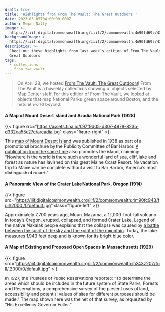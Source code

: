 ```yaml
---
draft: true
title: 'Highlights from From The Vault: The Great Outdoors '
date: 2023-05-05T04:00:00.000Z
author: Megan Nally
image: >-
  https://iiif.digitalcommonwealth.org/iiif/2/commonwealth:4m90fd69z/435,1223,2690,1601/2000,/0/default.jpg
backgroundImage: >-
  https://iiif.digitalcommonwealth.org/iiif/2/commonwealth:4m90fd69z/435,1223,2690,1601/2000,/0/default.jpg
description: >-
  Check out these highlights from last week’s edition of From The Vault: The
  Great Outdoors
tags:
  - collections
  - from the vault
---
```


> On April 28, we hosted [From The Vault: The Great Outdoors](https://www.leventhalmap.org/event/from-the-vault-collections-showing-the-great-outdoors/)! From The Vault is a biweekly collections showing of objects selected by Map Center staff. For this edition of From The Vault, we looked at objects that map National Parks, green space around Boston, and the natural world beyond.

#### A Map of Mount Desert Island and Acadia National Park (1928)

{{< figure src="https://assets.tina.io/097f9d05-d307-4978-823b-d332ea55d27e/arcadia.jpg" class="figure-right" >}}

This [map of Mount Desert Island](https://bpl.bibliocommons.com/v2/record/S75C8459116) was published in 1938 as part of a promotional brochure by the Publicity Committee of Bar Harbor. [A publication from the same time](https://digitalcommons.library.umaine.edu/cgi/viewcontent.cgi?article=1081\&context=mainehistory) also promotes the island, claiming: “Nowhere in the world is there such a wonderful land of sea, cliff, lake and forest as nature has lavished on this great Maine Coast Resort. No vacation trip to Maine can be complete without a visit to Bar Harbor, America’s most distinguished resort.”

#### A Panoramic View of the Crater Lake National Park, Oregon (1914)

{{< figure src="https://iiif.digitalcommonwealth.org/iiif/2/commonwealth:4m90fc943/full/2000,/0/default.jpg" class="figure-left" >}}

Approximately 7,700 years ago, Mount Mazama, a 12,000-foot-tall volcano in today’s Oregon, erupted, collapsed, and formed Crater Lake. Legend of the native Makalak people explains that the collapse was caused by [a battle between the spirit of the sky and the spirit of the mountain](/ec096e1a546841a0914bafbc3f5b4f83). Today, the lake measures 1,943 feet deep and is known for its bright blue color. 

#### A Map of Existing and Proposed Open Spaces in Massachusetts (1929)

{{< figure src="https://iiif.digitalcommonwealth.org/iiif/2/commonwealth:jh343z207/full/,2000/0/default.jpg" >}}

In 1927, the Trustees of Public Reservations reported: “To determine the areas which should be included in the future system of State Parks, Forests and Reservations, a comprehensive survey of the present uses of land, accessibility and potential values of sites for different purposes should be made.” The map shown here was the net of that survey, as requested by “His Excellency Governor Fuller.”
